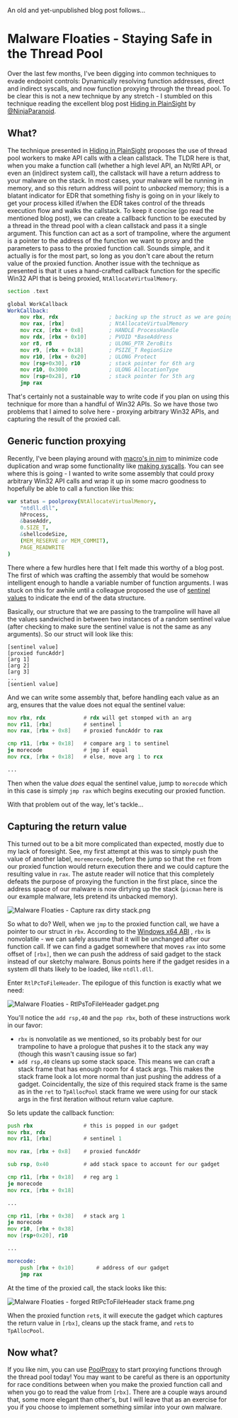 

An old and yet-unpublished blog post follows...

# Malware Floaties - Staying Safe in the Thread Pool

Over the last few months, I've been digging into common techniques to evade endpoint controls: Dynamically resolving function addresses, direct and indirect syscalls, and now function proxying through the thread pool. To be clear this is not a new technique by any stretch - I stumbled on this technique reading the excellent blog post [Hiding in PlainSight](https://0xdarkvortex.dev/hiding-in-plainsight/) by [@NinjaParanoid](https://x.com/NinjaParanoid). 

## What?

The technique presented  in [Hiding in PlainSight](https://0xdarkvortex.dev/hiding-in-plainsight/) proposes the use of thread pool workers to make API calls with a clean callstack. The TLDR here is that, when you make a function call (whether a high level API, an Nt/Rtl API, or even an (in)direct system call), the callstack will have a return address to your malware on the stack. In most cases, your malware will be running in memory, and so this return address will point to _unbacked_ memory; this is a blatant indicator for EDR that something fishy is going on in your likely to get your process killed if/when the EDR takes control of the threads execution flow and walks the callstack. To keep it concise (go read the mentioned blog post), we can create a callback function to be executed by a thread in the thread pool with a clean callstack and pass it a single argument. This function can act as a sort of trampoline, where the argument is a pointer to the address of the function we want to proxy and the parameters to pass to the proxied function call. Sounds simple, and it actually is for the most part, so long as you don't care about the return value of the proxied function. Another issue with the technique as presented is that it uses a hand-crafted callback function for the specific Win32 API that is being proxied, `NtAllocateVirtualMemory`.

```asm
section .text

global WorkCallback
WorkCallback:
    mov rbx, rdx                ; backing up the struct as we are going to stomp rdx
    mov rax, [rbx]              ; NtAllocateVirtualMemory
    mov rcx, [rbx + 0x8]        ; HANDLE ProcessHandle
    mov rdx, [rbx + 0x10]       ; PVOID *BaseAddress
    xor r8, r8                  ; ULONG_PTR ZeroBits
    mov r9, [rbx + 0x18]        ; PSIZE_T RegionSize
    mov r10, [rbx + 0x20]       ; ULONG Protect
    mov [rsp+0x30], r10         ; stack pointer for 6th arg
    mov r10, 0x3000             ; ULONG AllocationType
    mov [rsp+0x28], r10         ; stack pointer for 5th arg
    jmp rax
```

That's certainly not a sustainable way to write code if you plan on using this technique for more than a handful of Win32 APIs. So we have those two problems that I aimed to solve here - proxying arbitrary Win32 APIs, and capturing the result of the proxied call.
## Generic function proxying

Recently, I've been playing around with [macro's in nim](https://nim-lang.org/docs/macros.html) to minimize code duplication and wrap some functionality like [making syscalls](https://github.com/nbaertsch/nimvoke). You can see where this is going - I wanted to write some assembly that could proxy arbitrary Win32 API calls and wrap it up in some macro goodness to hopefully be able to call a function like this:

```nim
var status = poolproxy(NtAllocateVirtualMemory,
	"ntdll.dll",
	hProcess,
	&baseAddr,
	0.SIZE_T,
	&shellcodeSize,
	(MEM_RESERVE or MEM_COMMIT),
	PAGE_READWRITE
)
```

There where a few hurdles here that I felt made this worthy of a blog post. The first of which was crafting the assembly that would be somehow intelligent enough to handle a variable number of function arguments. I was stuck on this for awhile until a colleague proposed the use of [sentinel values](https://en.wikipedia.org/wiki/Sentinel_value) to indicate the end of the data structure.

Basically, our structure that we are passing to the trampoline will have all the values sandwiched in between two instances of a random sentinel value (after checking to make sure the sentinel value is not the same as any arguments). So our struct will look like this:

```
[sentinel value]
[proxied funcAddr]
[arg 1]
[arg 2]
[arg 3]
...
[sentienl value]
```

And we can write some assembly that, before handling each value as an arg, ensures that the value does not equal the sentinel value:

```asm
mov rbx, rdx            # rdx will get stomped with an arg
mov r11, [rbx]          # sentinel 1
mov rax, [rbx + 0x8]    # proxied funcAddr to rax

cmp r11, [rbx + 0x18]   # compare arg 1 to sentinel
je morecode             # jmp if equal
mov rcx, [rbx + 0x18]   # else, move arg 1 to rcx

...
```

Then when the value _does_ equal the sentinel value, jump to `morecode` which in this case is simply `jmp rax` which begins executing our proxied function.

With that problem out of the way, let's tackle...

## Capturing the return value
This turned out to be a bit more complicated than expected, mostly due to my lack of foresight. See, my first attempt at this was to simply push the value of another label, `moremorecode`, before the jump so that the `ret` from our proxied function would return execution there and we could capture the resulting value in `rax`. The astute reader will notice that this completely defeats the purpose of proxying the function in the first place, since the address space of our malware is now dirtying up the stack (`picman` here is our example malware, lets pretend its unbacked memory).

![Malware Floaties - Capture rax dirty stack.png](https://github.com/nbaertsch/PoolProxy/blob/main/img/Malware%20Floaties%20-%20Capture%20rax%20dirty%20stack.png)

So what to do? Well, when we `jmp` to the proxied function call, we have a pointer to our struct in `rbx`. According to the [Windows x64 ABI](https://learn.microsoft.com/en-us/cpp/build/x64-software-conventions) , `rbx` is nonvolatile - we can safely assume that it will be unchanged after our function call. If we can find a gadget somewhere that moves `rax` into some offset of `[rbx]`, then we can push the address of said gadget to the stack instead of our sketchy malware. Bonus points here if the gadget resides in a system dll thats likely to be loaded, like `ntdll.dll`. 

Enter `RtlPcToFileHeader`. The epilogue of this function is exactly what we need:

![Malware Floaties - RtlPsToFileHeader gadget.png](https://github.com/nbaertsch/PoolProxy/blob/main/img/Malware%20Floaties%20-%20RtlPsToFileHeader%20gadget.png)

You'll notice the `add rsp,40` and the `pop rbx`, both of these instructions work in our favor:
- `rbx` is nonvolatile as we mentioned, so its probably best for our trampoline to have a prologue that pushes it to the stack any way (though this wasn't causing issue so far)
- `add rsp,40` cleans up some stack space. This means we can craft a stack frame that has enough room for 4 stack args. This makes the stack frame look a lot more normal than just pushing the address of a gadget. Coincidentally, the size of this required stack frame is the same as in the `ret` to `TpAllocPool` stack frame we were using for our stack args in the first iteration without return value capture.

So lets update the callback function:

```asm
push rbx                # this is popped in our gadget
mov rbx, rdx
mov r11, [rbx]          # sentinel 1

mov rax, [rbx + 0x8]    # proxied funcAddr

sub rsp, 0x40           # add stack space to account for our gadget

cmp r11, [rbx + 0x18]   # reg arg 1
je morecode
mov rcx, [rbx + 0x18]

...

cmp r11, [rbx + 0x38]   # stack arg 1
je morecode
mov r10, [rbx + 0x38] 
mov [rsp+0x20], r10

...

morecode:
	push [rbx + 0x10]       # address of our gadget
	jmp rax
```

At the time of the proxied call, the stack looks like this:

![Malware Floaties - forged RtlPcToFileHeader stack frame.png](https://github.com/nbaertsch/PoolProxy/blob/main/img/Malware%20Floaties%20-%20forged%20RtlPcToFileHeader%20stack%20frame.png)

When the proxied function `ret`s, it will execute the gadget which captures the return value in `[rbx]`, cleans up the stack frame, and `ret`s to `TpAllocPool`. 

## Now what?

If you like nim, you can use [PoolProxy](https://github.com/nbaertsch/PoolProxy) to start proxying functions through the thread pool today! You may want to be careful as there is an opportunity for race conditions between when you make the proxied function call and when you go to read the value from `[rbx]`. There are a couple ways around that, some more elegant than other's, but I will leave that as an exercise for you if you choose to implement something similar into your own malware.
